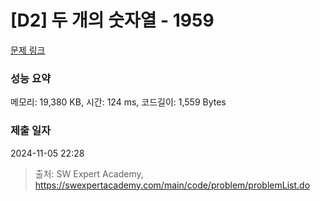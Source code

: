 # [D2] 두 개의 숫자열 - 1959 

[문제 링크](https://swexpertacademy.com/main/code/problem/problemDetail.do?contestProbId=AV5PpoFaAS4DFAUq) 

### 성능 요약

메모리: 19,380 KB, 시간: 124 ms, 코드길이: 1,559 Bytes

### 제출 일자

2024-11-05 22:28



> 출처: SW Expert Academy, https://swexpertacademy.com/main/code/problem/problemList.do